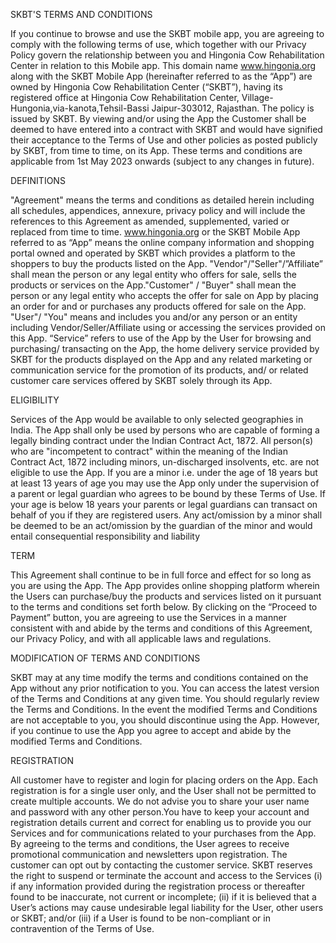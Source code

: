 SKBT'S TERMS AND CONDITIONS

 If you continue to browse and use  the SKBT mobile
 app, you are agreeing to comply with the following terms of use,
 which together with our Privacy Policy govern the relationship
 between you and Hingonia Cow Rehabilitation Center in relation to this  Mobile app.
 This domain name www.hingonia.org along with the SKBT Mobile App
 (hereinafter referred to as the “App”) are owned by Hingonia Cow Rehabilitation Center (“SKBT”),
 having its registered office at Hingonia Cow Rehabilitation Center,
 Village-Hungonia,via-kanota,Tehsil-Bassi
 Jaipur-303012, Rajasthan. The policy is issued by SKBT. By viewing
 and/or using the App the Customer shall be deemed to have entered
 into a contract with SKBT and would have signified their acceptance
 to the Terms of Use and other policies as posted publicly by SKBT,
 from time to time, on its App. These terms and conditions are
 applicable from 1st May 2023 onwards (subject to any changes in
 future).

DEFINITIONS

 "Agreement" means the terms and conditions as detailed herein
 including all schedules, appendices, annexure, privacy policy and
 will include the references to this Agreement as amended,
 supplemented, varied or replaced from time to time.
 www.hingonia.org or the SKBT Mobile App referred to as “App” means
 the online company information and shopping portal owned and
 operated by SKBT which provides a platform to the shoppers to buy
 the products listed on the App.
 "Vendor"/"Seller"/”Affiliate” shall mean the person or any legal
 entity who offers for sale, sells the products or services on the
 App."Customer" / "Buyer" shall mean the person or any legal entity who
 accepts the offer for sale on App by placing an order for and or
 purchases any products offered for sale on the App.
 "User"/ "You" means and includes you and/or any person or an entity
 including Vendor/Seller/Affiliate using or accessing the services
 provided on this App.
 “Service” refers to use of the App by the User for browsing and
 purchasing/ transacting on the App, the home delivery service
 provided by SKBT for the products displayed on the App and any
 related marketing or communication service for the promotion of its
 products, and/ or related customer care services offered by SKBT
 solely through its App.

ELIGIBILITY

 Services of the App would be available to only selected geographies
 in India. The App shall only be used by persons who are capable of
 forming a legally binding contract under the Indian Contract Act,
 1872. All person(s) who are "incompetent to contract" within the
 meaning of the Indian Contract Act, 1872 including minors,
 un-discharged insolvents, etc. are not eligible to use the App. If
 you are a minor i.e. under the age of 18 years but at least 13 years
 of age you may use the App only under the supervision of a parent
 or legal guardian who agrees to be bound by these Terms of Use. If
 your age is below 18 years your parents or legal guardians can
 transact on behalf of you if they are registered users. Any
 act/omission by a minor shall be deemed to be an act/omission by the
 guardian of the minor and would entail consequential responsibility
 and liability

TERM

 This Agreement shall continue to be in full force and effect for so
 long as you are using the App. The App provides online shopping
 platform wherein the Users can purchase/buy the products and
 services listed on it pursuant to the terms and conditions set forth
 below. By clicking on the “Proceed to Payment” button, you are
 agreeing to use the Services in a manner consistent with and abide
 by the terms and conditions of this Agreement, our Privacy Policy,
 and with all applicable laws and regulations.

MODIFICATION OF TERMS AND CONDITIONS

 SKBT may at any time modify the terms and conditions contained on
 the App without any prior notification to you. You can access the
 latest version of the Terms and Conditions at any given time. You
 should regularly review the Terms and Conditions. In the event the
 modified Terms and Conditions are not acceptable to you, you should
 discontinue using the App. However, if you continue to use the App
 you agree to accept and abide by the modified Terms and Conditions.

REGISTRATION

All customer have to register and login for placing orders on the
App. Each registration is for a single user only, and the User shall not
be permitted to create multiple accounts.
 We do not advise you to share your user name and password with any
other person.You have to keep your account and registration details current and
correct for enabling us to provide you our Services and for
communications related to your purchases from the App.
By agreeing to the terms and conditions, the User agrees to receive
promotional communication and newsletters upon registration.
 The customer can opt out by contacting the customer service.
SKBT reserves the right to suspend or terminate the account and
access to the Services (i) if any information provided during the
registration process or thereafter found to be inaccurate, not current
or incomplete; (ii) if it is believed that a User’s actions may
cause undesirable legal liability for the User, other users or SKBT;
and/or (iii) if a User is found to be non-compliant or in
contravention of the Terms of Use.


